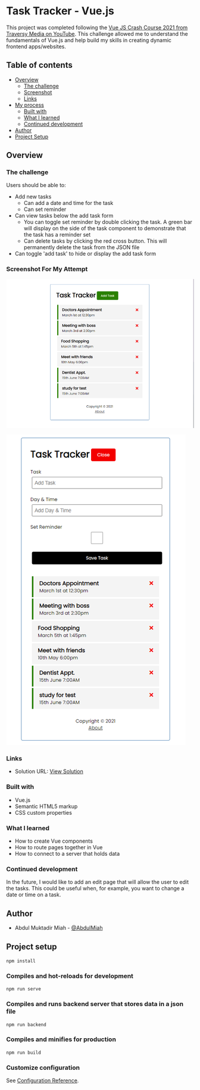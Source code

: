 # Task Tracker - Vue.js

This project was completed following the [Vue JS Crash Course 2021 from Traversy Media on YouTube](https://www.youtube.com/watch?v=qZXt1Aom3Cs). This challenge allowed me to understand the fundamentals of Vue.js and help build my skills in creating dynamic frontend apps/websites.

## Table of contents

- [Overview](#overview)
  - [The challenge](#the-challenge)
  - [Screenshot](#screenshot-for-my-attempt)
  - [Links](#links)
- [My process](#my-process)
  - [Built with](#built-with)
  - [What I learned](#what-i-learned)
  - [Continued development](#continued-development)
- [Author](#author)
- [Project Setup](#project-setup)

## Overview

### The challenge

Users should be able to:

- Add new tasks
  - Can add a date and time for the task
  - Can set reminder
- Can view tasks below the add task form
  - You can toggle set reminder by double clicking the task. A green bar will display on the side of the task component to demonstrate that the task has a reminder set
  - Can delete tasks by clicking the red cross button. This will permanently delete the task from the JSON file
- Can toggle 'add task' to hide or display the add task form

### Screenshot For My Attempt

![View of all tasks with add task form toggled off](./screenshots/viewOfAllTasks.png)

![View of all tasks with add task form toggled on](./screenshots/viewOfAddTaskForm.png)


### Links

- Solution URL: [View Solution](https://github.com/AbdulMiah/vue-task_tracker)


### Built with

- Vue.js
- Semantic HTML5 markup
- CSS custom properties


### What I learned

- How to create Vue components
- How to route pages together in Vue
- How to connect to a server that holds data


### Continued development

In the future, I would like to add an edit page that will allow the user to edit the tasks. This could be useful when, for example, you want to change a date or time on a task.


## Author

- Abdul Muktadir Miah - [@AbdulMiah](https://github.com/AbdulMiah)


## Project setup
```
npm install
```

### Compiles and hot-reloads for development
```
npm run serve
```

### Compiles and runs backend server that stores data in a json file
```
npm run backend
```

### Compiles and minifies for production
```
npm run build
```

### Customize configuration
See [Configuration Reference](https://cli.vuejs.org/config/).
